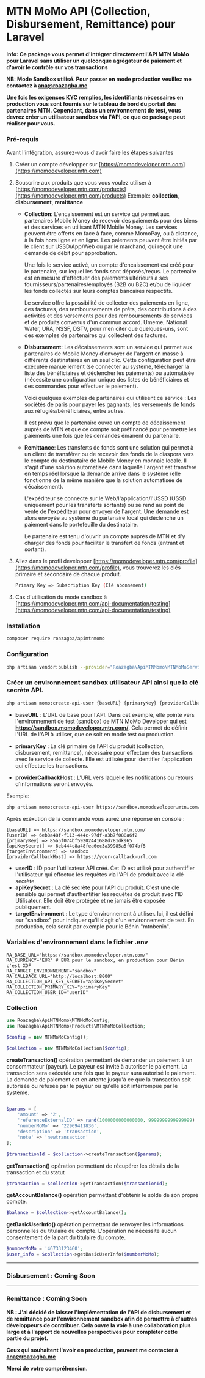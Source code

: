 # MTN MoMo API (Collection, Disbursement, Remittance) pour Laravel

**Info: Ce package vous permet d'intégrer directement l'API MTN MoMo pour Laravel sans utiliser un quelconque agrégateur de paiement et d'avoir le contrôle sur vos transactions**

**NB: Mode Sandbox utilisé. Pour passer en mode production veuillez me contactez à [ana@roazagba.me](mailto:ana@roazagba.me)**

**Une fois les exigences KYC remplies, les identifiants nécessaires en production vous sont fournis sur le tableau de bord du portail des partenaires MTN. Cependant, dans un environnement de test, vous devrez créer un utilisateur sandbox via l'API, ce que ce package peut réaliser pour vous.**

### Pré-requis

Avant l'intégration, assurez-vous d'avoir faire les étapes suivantes

1. Créer un compte développer sur [https://momodeveloper.mtn.com](https://momodeveloper.mtn.com)
2. Souscrire aux produits que vous vous voulez utiliser à [https://momodeveloper.mtn.com/products](https://momodeveloper.mtn.com/products) Exemple: **collection**, **disbursement**, **remittance**

   - **Collection**: L'encaissement est un service qui permet aux partenaires Mobile Money de recevoir des paiements pour des biens et des services en utilisant MTN Mobile Money. Les services peuvent être offerts en face à face, comme MomoPay, ou à distance, à la fois hors ligne et en ligne. Les paiements peuvent être initiés par le client sur USSD/App/Web ou par le marchand, qui reçoit une demande de débit pour approbation.

     Une fois le service activé, un compte d'encaissement est créé pour le partenaire, sur lequel les fonds sont déposés/reçus. Le partenaire est en mesure d'effectuer des paiements ultérieurs à ses fournisseurs/partenaires/employés (B2B ou B2C) et/ou de liquider les fonds collectés sur leurs comptes bancaires respectifs.

     Le service offre la possibilité de collecter des paiements en ligne, des factures, des remboursements de prêts, des contributions à des activités et des versements pour des remboursements de services et de produits convenus d'un commun accord. Umeme, National Water, URA, NSSF, DSTV, pour n'en citer que quelques-uns, sont des exemples de partenaires qui collectent des factures.

   - **Disbursement**: Les décaissements sont un service qui permet aux partenaires de Mobile Money d'envoyer de l'argent en masse à différents destinataires en un seul clic. Cette configuration peut être exécutée manuellement (se connecter au système, télécharger la liste des bénéficiaires et déclencher les paiements) ou automatisée (nécessite une configuration unique des listes de bénéficiaires et des commandes pour effectuer le paiement).

     Voici quelques exemples de partenaires qui utilisent ce service : Les sociétés de paris pour payer les gagnants, les versements de fonds aux réfugiés/bénéficiaires, entre autres.

     Il est prévu que le partenaire ouvre un compte de décaissement auprès de MTN et que ce compte soit préfinancé pour permettre les paiements une fois que les demandes émanent du partenaire.

   - **Remittance**: Les transferts de fonds sont une solution qui permet à un client de transférer ou de recevoir des fonds de la diaspora vers le compte du destinataire de Mobile Money en monnaie locale. Il s'agit d'une solution automatisée dans laquelle l'argent est transféré en temps réel lorsque la demande arrive dans le système (elle fonctionne de la même manière que la solution automatisée de décaissement).

     L'expéditeur se connecte sur le Web/l'application/l'USSD (USSD uniquement pour les transferts sortants) ou se rend au point de vente de l'expéditeur pour envoyer de l'argent. Une demande est alors envoyée au système du partenaire local qui déclenche un paiement dans le portefeuille du destinataire.

     Le partenaire est tenu d'ouvrir un compte auprès de MTN et d'y charger des fonds pour faciliter le transfert de fonds (entrant et sortant).

3. Allez dans le profil developper [https://momodeveloper.mtn.com/profile](https://momodeveloper.mtn.com/profile), vous trouverez les clés primaire et secondaire de chaque produit.

   ```bash
   Primary Key => Subscription Key (Clé abonnement)
   ```

4. Cas d'utilisation du mode sandbox à [https://momodeveloper.mtn.com/api-documentation/testing](https://momodeveloper.mtn.com/api-documentation/testing)

### Installation

```bash
composer require roazagba/apimtnmomo
```

### Configuration

```bash
php artisan vendor:publish --provider="Roazagba\ApiMTNMomo\MTNMoMoServiceProvider" --tag="config"
```

### Créer un environnement sandbox utilisateur API ainsi que la clé secrète API.

```bash
php artisan momo:create-api-user {baseURL} {primaryKey} {providerCallbackHost}
```

- **baseURL** : L'URL de base pour l'API. Dans cet exemple, elle pointe vers l'environnement de test (sandbox) de MTN MoMo Developer qui est **https://sandbox.momodeveloper.mtn.com/**. Cela permet de définir l'URL de l'API à utiliser, que ce soit en mode test ou production.

- **primaryKey** : La clé primaire de l'API du produit (collection, disbursement, remittance), nécessaire pour effectuer des transactions avec le service de collecte. Elle est utilisée pour identifier l'application qui effectue les transactions.

- **providerCallbackHost** : L'URL vers laquelle les notifications ou retours d'informations seront envoyés.

Exemple:

```bash
php artisan momo:create-api-user https://sandbox.momodeveloper.mtn.com/ your_product_primary_key https://your-callback-url.com
```

Après exéxution de la commande vous aurez une réponse en console :

```text
[baseURL] => https://sandbox.momodeveloper.mtn.com/
[userID] => 6eb8a48f-f113-444c-97df-a3b7f088a6f2
[primaryKey] => 85a5f074bf59202441688d781dks65
[apiKeySecret] => 6eb444c8a48fea6ec3a39985a5f074bf5
[targetEnvironment] => sandbox
[providerCallbackHost] => https://your-callback-url.com
```

- **userID** : ID pour l'utilisateur API créé. Cet ID est utilisé pour authentifier l'utilisateur qui effectue les requêtes via l'API de produit avec la clé secrète.
- **apiKeySecret** : La clé secrète pour l'API du produit. C'est une clé sensible qui permet d'authentifier les requêtes de produit avec l'ID Utilisateur. Elle doit être protégée et ne jamais être exposée publiquement.
- **targetEnvironment** : Le type d'environnement à utiliser. Ici, il est défini sur "sandbox" pour indiquer qu'il s'agit d'un environnement de test. En production, cela serait par exemple pour le Bénin "mtnbenin".

### Variables d'environnement dans le fichier .env

```env
RA_BASE_URL="https://sandbox.momodeveloper.mtn.com/"
RA_CURRENCY="EUR" # EUR pour le sandbox, en production pour Bénin c'est XOF
RA_TARGET_ENVIRONNEMENT="sandbox"
RA_CALLBACK_URL="http://localhost:8000"
RA_COLLECTION_API_KEY_SECRET="apiKeySecret"
RA_COLLECTION_PRIMARY_KEY="primaryKey"
RA_COLLECTION_USER_ID="userID"
```

### Collection

```php
use Roazagba\ApiMTNMomo\MTNMoMoConfig;
use Roazagba\ApiMTNMomo\Products\MTNMoMoCollection;

$config = new MTNMoMoConfig();

$collection = new MTNMoMoCollection($config);
```

**createTransaction()** opération permettant de demander un paiement à un consommateur (payeur). Le payeur est invité à autoriser le paiement. La transaction sera exécutée une fois que le payeur aura autorisé le paiement. La demande de paiement est en attente jusqu'à ce que la transaction soit autorisée ou refusée par le payeur ou qu'elle soit interrompue par le système.

```php

$params = [
    'amount' => '2',
    'referenceExternalID' => rand(1000000000000000, 9999999999999999) . '',
    'numberMoMo' => '22969411836',
    'description' => 'transaction',
    'note' => 'newtransaction'
];

$transactionId = $collection->createTransaction($params);
```

**getTransaction()** opération permettant de récupérer les détails de la transaction et du statut

```php
$transaction = $collection->getTransaction($transactionId);
```

**getAccountBalance()** opération permettant d'obtenir le solde de son propre compte.

```php
$balance = $collection->getAccountBalance();
```

**getBasicUserInfo()** opération permettant de renvoyer les informations personnelles du titulaire du compte. L'opération ne nécessite aucun consentement de la part du titulaire du compte.

```php
$numberMoMo = '46733123460';
$user_info = $collection->getBasicUserInfo($numberMoMo);
```

---

### Disbursement : Coming Soon

---

### Remittance : Coming Soon

**NB : J'ai décidé de laisser l'implémentation de l'API de disbursement et de remittance pour l'environnement sandbox afin de permettre à d'autres développeurs de contribuer. Cela ouvre la voie à une collaboration plus large et à l'apport de nouvelles perspectives pour compléter cette partie du projet.**

**Ceux qui souhaitent l'avoir en production, peuvent me contacter à [ana@roazagba.me](mailto:ana@roazagba.me)**

**Merci de votre compréhension.**

